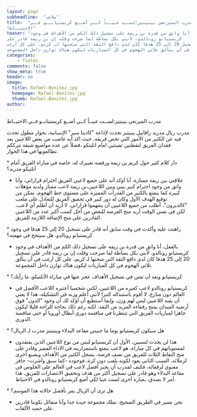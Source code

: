 ```yaml
---
layout: page
subheadline:  "ملاعب"
title:  "مدرب الميرنغي بينيتيز:لســت غبيــاً كــي أضــع كريستيانــو فــي
!الاحتيــاط"
teaser: "بالفعل، أنا واثق من قدرة بن زيمة على تسجيل ذلك الكم من الأهداف في وجود
كريستيانو رونالدو، لأنني بكل بساطة لما صرحت وقلت إن بن زيمة قادر على
تسجيل 20 إلى 25 هدفا كان لدي دافع الثقة التي منحتها لـ كريم، على كل أرغب
في أن يتألق ثلاثي الهجوم في كل المباريات ليكون هناك توازن داخل المجموعة."
categories:
    - fields
comments: false
show_meta: true
header: no
image:
  title: Rafael-Benitez.jpg
  homepage: Rafael-Benitez.jpg
  thumb: Rafael-Benitez.jpg
author:
---
```



مدرب الميرنغي بينيتيز:لســت غبيــاً كــي أضــع كريستيانــو فــي
الاحتيــاط

مدرب ريال مدريد رافاييل بينيتيز تحدث لإذاعة "كادينا سير" الإسبانية،
بحوار مطول تحدث فيه عن الكثير من الأمور التي تخص فريقه، حيث اكد أنه غاضب
من بعض اللاعبين بعد فقدان الفريق لنقطتين ثمينتين امام اتليتكو ،فضلاً عن
عدة مواضيع شيقة نترككم تطالعونها في هذا الحوار.

\* دار كلام كثير حول كريم بن زيمة ورفضه تغييرك له، خاصة في مباراة الفريق
أمام أتلتيكو مدريد؟

- علاقتي ببن زيمة ممتازة، أنا أؤكد أنه على جميع لاعبي الفريق احترام
قراراتي، وأنا واثق من وجود احترام كبير بيني وبين اللاعبين،بن زيمة لاعب
ممتاز ولديه مؤهلات كبيرة كما يتمتع بالكثير من القدرات المميزة على مستوى
خط الهجوم، تمكن من توقيع الهدف الأول وكان له دور كبير في تحقيق الفريق
للتعادل على ملعب "كالديرون"، أطلب من جميع اللاعبين أن يتفهموا قراراتي،
لا أريد أن أظلم أي لاعب، لكن في نفس الوقت أريد منح الفرصة للبعض من أجل
كسب أكبر عدد من اللاعبين القادرين على منح الإضافة اللازمة للفريق.

\* راهنت عليه وأكدت في وقت سابق أنه قادر على تسجيل 20 إلى 25 هدفا في
وجود كريستيانو رونالدو، هل سينجح في مهمته؟

- بالفعل، أنا واثق من قدرة بن زيمة على تسجيل ذلك الكم من الأهداف في وجود
كريستيانو رونالدو، لأنني بكل بساطة لما صرحت وقلت إن بن زيمة قادر على
تسجيل 20 إلى 25 هدفا كان لدي دافع الثقة التي منحتها لـ كريم، على كل أرغب
في أن يتألق ثلاثي الهجوم في كل المباريات ليكون هناك توازن داخل المجموعة.

\* كريستيانو وبعد أن تفنن في تسجيل الأهداف عجز عنها في مباراة الأتلتيكو،
ما رأيك؟

- كريستيانو رونالدو لاعب كغيره من اللاعبين، لكني شخصيا أعتبره اللاعب
الأفضل في العالم دون منازع، لا أقوم باستبداله كثيرا لأنني أعلم وزنه في
التشكيلة، هذا لا يعني أن بقية اللاعبين ليس لهم وزن، وإنما أستطيع أن أؤكد
لك أن وجود "الدون" فوق أرضية الميدان يمنح رفقاءه المزيد من الثقة، لكنه
رغم ذلك بحاجة للراحة قليلا ليكون جاهزا لمباريات الفريق التي تنتظرنا في
منافسة دوري أبطال أوروبا أو حتى منافسة الدوري.

\* هل سيكون كريستيانو يوما ما حبيس مقاعد البدلاء وبينيتيز مدرب لـ
الريال؟

- هذا لن يحدث لسببين، الأول أن كريستيانو ليس من نوع اللاعبين الذين
يفتقدون لمستوياتهم في كل مباراة، هو لاعب يتمتع باستمراريته في الاداء
المميز وقادر على منح النقاط الثلاث للفريق من نصف فرصة، يسجل الكثير من
الأهداف ويصنع أخرى لزملائه، السبب الثاني يعود لكونه يلعب دون كرة، فوجوده
-كما سبق وأشرت- حافز معنوي لرفقائه، فكيف لمدرب أن يجبر أفضل لاعب في
العالم على الجلوس في مقاعد البدلاء وهو قادر على تسجيل أكثر من هدف وتحقيق
الانتصارات للفريق، هذا أمر لا يصدق، بعبارة أخرى لست غبيا لكي أضع
كريستيانو رونالدو في الاحتياط.

\* هل ترى أن الريال يمر بأفضل حالاته هذا الموسم؟

- نحن نسير في الطريق الصحيح، نملك مجموعة جيدة جدا وأنا متفائل بكوننا
قادرين على حصد الألقاب.
